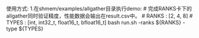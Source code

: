 使用方式: 
1.在shmem/examples/allgather目录执行demo:
    # 完成RANKS卡下的allgather同时验证精度，性能数据会输出在result.csv中。
    # RANKS : [2, 4, 8]
    # TYPES : [int, int32_t, float16_t, bfloat16_t]
    bash run.sh -ranks ${RANKS} -type ${TYPES}